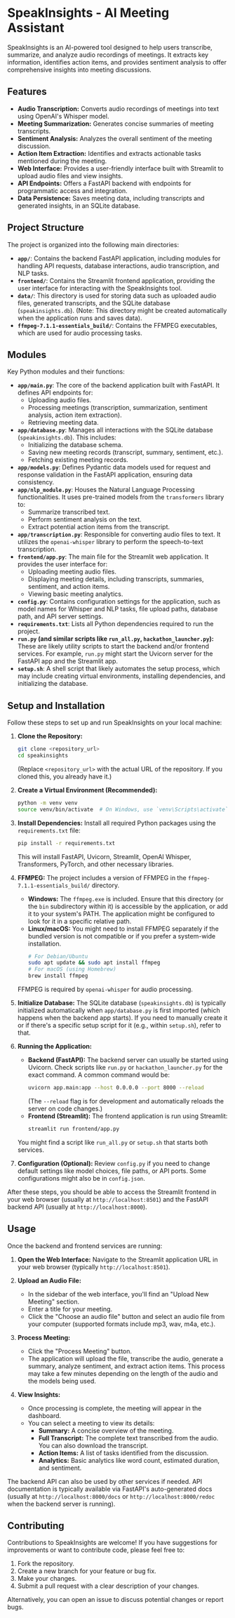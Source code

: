 # SpeakInsights - AI Meeting Assistant

SpeakInsights is an AI-powered tool designed to help users transcribe, summarize, and analyze audio recordings of meetings. It extracts key information, identifies action items, and provides sentiment analysis to offer comprehensive insights into meeting discussions.

## Features

*   **Audio Transcription:** Converts audio recordings of meetings into text using OpenAI's Whisper model.
*   **Meeting Summarization:** Generates concise summaries of meeting transcripts.
*   **Sentiment Analysis:** Analyzes the overall sentiment of the meeting discussion.
*   **Action Item Extraction:** Identifies and extracts actionable tasks mentioned during the meeting.
*   **Web Interface:** Provides a user-friendly interface built with Streamlit to upload audio files and view insights.
*   **API Endpoints:** Offers a FastAPI backend with endpoints for programmatic access and integration.
*   **Data Persistence:** Saves meeting data, including transcripts and generated insights, in an SQLite database.

## Project Structure

The project is organized into the following main directories:

*   **`app/`**: Contains the backend FastAPI application, including modules for handling API requests, database interactions, audio transcription, and NLP tasks.
*   **`frontend/`**: Contains the Streamlit frontend application, providing the user interface for interacting with the SpeakInsights tool.
*   **`data/`**: This directory is used for storing data such as uploaded audio files, generated transcripts, and the SQLite database (`speakinsights.db`). (Note: This directory might be created automatically when the application runs and saves data).
*   **`ffmpeg-7.1.1-essentials_build/`**: Contains the FFMPEG executables, which are used for audio processing tasks.

## Modules

Key Python modules and their functions:

*   **`app/main.py`**: The core of the backend application built with FastAPI. It defines API endpoints for:
    *   Uploading audio files.
    *   Processing meetings (transcription, summarization, sentiment analysis, action item extraction).
    *   Retrieving meeting data.
*   **`app/database.py`**: Manages all interactions with the SQLite database (`speakinsights.db`). This includes:
    *   Initializing the database schema.
    *   Saving new meeting records (transcript, summary, sentiment, etc.).
    *   Fetching existing meeting records.
*   **`app/models.py`**: Defines Pydantic data models used for request and response validation in the FastAPI application, ensuring data consistency.
*   **`app/nlp_module.py`**: Houses the Natural Language Processing functionalities. It uses pre-trained models from the `transformers` library to:
    *   Summarize transcribed text.
    *   Perform sentiment analysis on the text.
    *   Extract potential action items from the transcript.
*   **`app/transcription.py`**: Responsible for converting audio files to text. It utilizes the `openai-whisper` library to perform the speech-to-text transcription.
*   **`frontend/app.py`**: The main file for the Streamlit web application. It provides the user interface for:
    *   Uploading meeting audio files.
    *   Displaying meeting details, including transcripts, summaries, sentiment, and action items.
    *   Viewing basic meeting analytics.
*   **`config.py`**: Contains configuration settings for the application, such as model names for Whisper and NLP tasks, file upload paths, database path, and API server settings.
*   **`requirements.txt`**: Lists all Python dependencies required to run the project.
*   **`run.py` (and similar scripts like `run_all.py`, `hackathon_launcher.py`):** These are likely utility scripts to start the backend and/or frontend services. For example, `run.py` might start the Uvicorn server for the FastAPI app and the Streamlit app.
*   **`setup.sh`**: A shell script that likely automates the setup process, which may include creating virtual environments, installing dependencies, and initializing the database.

## Setup and Installation

Follow these steps to set up and run SpeakInsights on your local machine:

1.  **Clone the Repository:**
    ```bash
    git clone <repository_url>
    cd speakinsights
    ```
    (Replace `<repository_url>` with the actual URL of the repository. If you cloned this, you already have it.)

2.  **Create a Virtual Environment (Recommended):**
    ```bash
    python -m venv venv
    source venv/bin/activate  # On Windows, use `venv\Scripts\activate`
    ```

3.  **Install Dependencies:**
    Install all required Python packages using the `requirements.txt` file:
    ```bash
    pip install -r requirements.txt
    ```
    This will install FastAPI, Uvicorn, Streamlit, OpenAI Whisper, Transformers, PyTorch, and other necessary libraries.

4.  **FFMPEG:**
    The project includes a version of FFMPEG in the `ffmpeg-7.1.1-essentials_build/` directory.
    *   **Windows:** The `ffmpeg.exe` is included. Ensure that this directory (or the `bin` subdirectory within it) is accessible by the application, or add it to your system's PATH. The application might be configured to look for it in a specific relative path.
    *   **Linux/macOS:** You might need to install FFMPEG separately if the bundled version is not compatible or if you prefer a system-wide installation.
        ```bash
        # For Debian/Ubuntu
        sudo apt update && sudo apt install ffmpeg
        # For macOS (using Homebrew)
        brew install ffmpeg
        ```
    FFMPEG is required by `openai-whisper` for audio processing.

5.  **Initialize Database:**
    The SQLite database (`speakinsights.db`) is typically initialized automatically when `app/database.py` is first imported (which happens when the backend app starts). If you need to manually create it or if there's a specific setup script for it (e.g., within `setup.sh`), refer to that.

6.  **Running the Application:**
    *   **Backend (FastAPI):**
        The backend server can usually be started using Uvicorn. Check scripts like `run.py` or `hackathon_launcher.py` for the exact command. A common command would be:
        ```bash
        uvicorn app.main:app --host 0.0.0.0 --port 8000 --reload
        ```
        (The `--reload` flag is for development and automatically reloads the server on code changes.)
    *   **Frontend (Streamlit):**
        The frontend application is run using Streamlit:
        ```bash
        streamlit run frontend/app.py
        ```
    You might find a script like `run_all.py` or `setup.sh` that starts both services.

7.  **Configuration (Optional):**
    Review `config.py` if you need to change default settings like model choices, file paths, or API ports. Some configurations might also be in `config.json`.

After these steps, you should be able to access the Streamlit frontend in your web browser (usually at `http://localhost:8501`) and the FastAPI backend API (usually at `http://localhost:8000`).

## Usage

Once the backend and frontend services are running:

1.  **Open the Web Interface:**
    Navigate to the Streamlit application URL in your web browser (typically `http://localhost:8501`).

2.  **Upload an Audio File:**
    *   In the sidebar of the web interface, you'll find an "Upload New Meeting" section.
    *   Enter a title for your meeting.
    *   Click the "Choose an audio file" button and select an audio file from your computer (supported formats include mp3, wav, m4a, etc.).

3.  **Process Meeting:**
    *   Click the "Process Meeting" button.
    *   The application will upload the file, transcribe the audio, generate a summary, analyze sentiment, and extract action items. This process may take a few minutes depending on the length of the audio and the models being used.

4.  **View Insights:**
    *   Once processing is complete, the meeting will appear in the dashboard.
    *   You can select a meeting to view its details:
        *   **Summary:** A concise overview of the meeting.
        *   **Full Transcript:** The complete text transcribed from the audio. You can also download the transcript.
        *   **Action Items:** A list of tasks identified from the discussion.
        *   **Analytics:** Basic analytics like word count, estimated duration, and sentiment.

The backend API can also be used by other services if needed. API documentation is typically available via FastAPI's auto-generated docs (usually at `http://localhost:8000/docs` or `http://localhost:8000/redoc` when the backend server is running).

## Contributing

Contributions to SpeakInsights are welcome! If you have suggestions for improvements or want to contribute code, please feel free to:

1.  Fork the repository.
2.  Create a new branch for your feature or bug fix.
3.  Make your changes.
4.  Submit a pull request with a clear description of your changes.

Alternatively, you can open an issue to discuss potential changes or report bugs.
